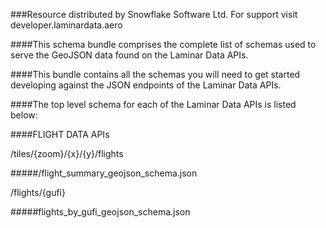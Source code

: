###Resource distributed by Snowflake Software Ltd. For support visit developer.laminardata.aero

####This schema bundle comprises the complete list of schemas used to serve the GeoJSON data found on the Laminar Data APIs.

####This bundle contains all the schemas you will need to get started developing against the JSON endpoints of the Laminar Data APIs.

####The top level schema for each of the Laminar Data APIs is listed below:

####FLIGHT DATA APIs

/tiles/{zoom}/{x}/{y}/flights

#####/flight_summary_geojson_schema.json

/flights/{gufi}

#####flights_by_gufi_geojson_schema.json

